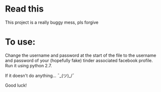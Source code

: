 # Read this

This project is a really buggy mess, pls forgive

# To use:


Change the username and password at the start of the file to the username and password of your (hopefully fake) tinder associated facebook profile. Run it using python 2.7. 

If it doesn't do anything... ¯\_(ツ)_/¯





Good luck!

